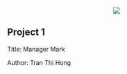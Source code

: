 <p align="center"><img src="https://laravel.com/assets/img/components/logo-laravel.svg"></p>

## Project 1
<p>Title: Manager Mark</p>
<p>Author: Tran Thi Hong</p>
